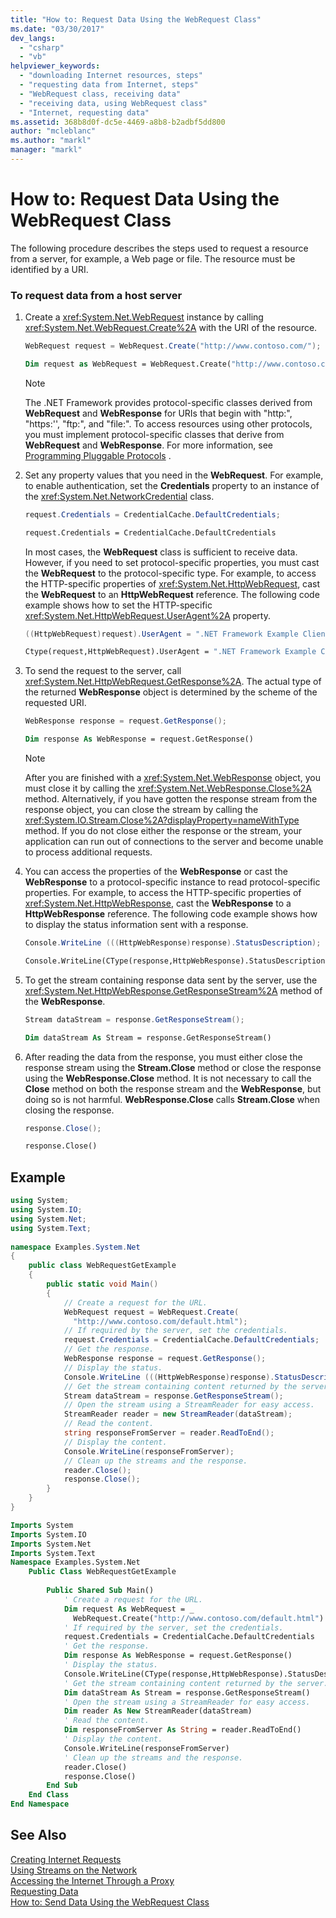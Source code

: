 ```yaml
---
title: "How to: Request Data Using the WebRequest Class"
ms.date: "03/30/2017"
dev_langs: 
  - "csharp"
  - "vb"
helpviewer_keywords: 
  - "downloading Internet resources, steps"
  - "requesting data from Internet, steps"
  - "WebRequest class, receiving data"
  - "receiving data, using WebRequest class"
  - "Internet, requesting data"
ms.assetid: 368b8d0f-dc5e-4469-a8b8-b2adbf5dd800
author: "mcleblanc"
ms.author: "markl"
manager: "markl"
---
```

# How to: Request Data Using the WebRequest Class
The following procedure describes the steps used to request a resource from a server, for example, a Web page or file. The resource must be identified by a URI.  
  
### To request data from a host server  
  
1.  Create a <xref:System.Net.WebRequest> instance by calling <xref:System.Net.WebRequest.Create%2A> with the URI of the resource.  
  
    ```csharp  
    WebRequest request = WebRequest.Create("http://www.contoso.com/");  
    ```  
  
    ```vb  
    Dim request as WebRequest = WebRequest.Create("http://www.contoso.com/")  
    ```  
  
    > [!NOTE]
    >  The .NET Framework provides protocol-specific classes derived from **WebRequest** and **WebResponse** for URIs that begin with "http:", "https:'', "ftp:", and "file:". To access resources using other protocols, you must implement protocol-specific classes that derive from **WebRequest** and **WebResponse**. For more information, see [Programming Pluggable Protocols](../../../docs/framework/network-programming/programming-pluggable-protocols.md) .  
  
2.  Set any property values that you need in the **WebRequest**. For example, to enable authentication, set the **Credentials** property to an instance of the <xref:System.Net.NetworkCredential> class.  
  
    ```csharp  
    request.Credentials = CredentialCache.DefaultCredentials;  
    ```  
  
    ```vb  
    request.Credentials = CredentialCache.DefaultCredentials  
    ```  
  
     In most cases, the **WebRequest** class is sufficient to receive data. However, if you need to set protocol-specific properties, you must cast the **WebRequest** to the protocol-specific type. For example, to access the HTTP-specific properties of <xref:System.Net.HttpWebRequest>, cast the **WebRequest** to an **HttpWebRequest** reference. The following code example shows how to set the HTTP-specific <xref:System.Net.HttpWebRequest.UserAgent%2A> property.  
  
    ```csharp  
    ((HttpWebRequest)request).UserAgent = ".NET Framework Example Client";  
    ```  
  
    ```vb  
    Ctype(request,HttpWebRequest).UserAgent = ".NET Framework Example Client"  
    ```  
  
3.  To send the request to the server, call <xref:System.Net.HttpWebRequest.GetResponse%2A>. The actual type of the returned **WebResponse** object is determined by the scheme of the requested URI.  
  
    ```csharp  
    WebResponse response = request.GetResponse();  
    ```  
  
    ```vb  
    Dim response As WebResponse = request.GetResponse()  
    ```  
  
    > [!NOTE]
    >  After you are finished with a <xref:System.Net.WebResponse> object, you must close it by calling the <xref:System.Net.WebResponse.Close%2A> method. Alternatively, if you have gotten the response stream from the response object, you can close the stream by calling the <xref:System.IO.Stream.Close%2A?displayProperty=nameWithType> method. If you do not close either the response or the stream, your application can run out of connections to the server and become unable to process additional requests.  
  
4.  You can access the properties of the **WebResponse** or cast the **WebResponse** to a protocol-specific instance to read protocol-specific properties. For example, to access the HTTP-specific properties of <xref:System.Net.HttpWebResponse>, cast the **WebResponse** to a **HttpWebResponse** reference. The following code example shows how to display the status information sent with a response.  
  
    ```csharp  
    Console.WriteLine (((HttpWebResponse)response).StatusDescription);  
    ```  
  
    ```vb  
    Console.WriteLine(CType(response,HttpWebResponse).StatusDescription)  
    ```  
  
5.  To get the stream containing response data sent by the server, use the <xref:System.Net.HttpWebResponse.GetResponseStream%2A> method of the **WebResponse**.  
  
    ```csharp  
    Stream dataStream = response.GetResponseStream();  
    ```  
  
    ```vb  
    Dim dataStream As Stream = response.GetResponseStream()  
    ```  
  
6.  After reading the data from the response, you must either close the response stream using the **Stream.Close** method or close the response using the **WebResponse.Close** method. It is not necessary to call the **Close** method on both the response stream and the **WebResponse**, but doing so is not harmful. **WebResponse.Close** calls **Stream.Close** when closing the response.  
  
    ```csharp  
    response.Close();  
    ```  
  
    ```vb  
    response.Close()  
    ```  
  
## Example  
  
```csharp  
using System;  
using System.IO;  
using System.Net;  
using System.Text;  
  
namespace Examples.System.Net  
{  
    public class WebRequestGetExample  
    {  
        public static void Main()  
        {  
            // Create a request for the URL.   
            WebRequest request = WebRequest.Create(  
              "http://www.contoso.com/default.html");  
            // If required by the server, set the credentials.  
            request.Credentials = CredentialCache.DefaultCredentials;  
            // Get the response.  
            WebResponse response = request.GetResponse();  
            // Display the status.  
            Console.WriteLine (((HttpWebResponse)response).StatusDescription);  
            // Get the stream containing content returned by the server.  
            Stream dataStream = response.GetResponseStream();  
            // Open the stream using a StreamReader for easy access.  
            StreamReader reader = new StreamReader(dataStream);  
            // Read the content.  
            string responseFromServer = reader.ReadToEnd();  
            // Display the content.  
            Console.WriteLine(responseFromServer);  
            // Clean up the streams and the response.  
            reader.Close();  
            response.Close();  
        }  
    }  
}  
```  
  
```vb  
Imports System  
Imports System.IO  
Imports System.Net  
Imports System.Text  
Namespace Examples.System.Net  
    Public Class WebRequestGetExample  
  
        Public Shared Sub Main()  
            ' Create a request for the URL.   
            Dim request As WebRequest = _  
              WebRequest.Create("http://www.contoso.com/default.html")  
            ' If required by the server, set the credentials.  
            request.Credentials = CredentialCache.DefaultCredentials  
            ' Get the response.  
            Dim response As WebResponse = request.GetResponse()  
            ' Display the status.  
            Console.WriteLine(CType(response,HttpWebResponse).StatusDescription)  
            ' Get the stream containing content returned by the server.  
            Dim dataStream As Stream = response.GetResponseStream()  
            ' Open the stream using a StreamReader for easy access.  
            Dim reader As New StreamReader(dataStream)  
            ' Read the content.  
            Dim responseFromServer As String = reader.ReadToEnd()  
            ' Display the content.  
            Console.WriteLine(responseFromServer)  
            ' Clean up the streams and the response.  
            reader.Close()  
            response.Close()  
        End Sub   
    End Class   
End Namespace  
```  
  
## See Also  
 [Creating Internet Requests](../../../docs/framework/network-programming/creating-internet-requests.md)  
 [Using Streams on the Network](../../../docs/framework/network-programming/using-streams-on-the-network.md)  
 [Accessing the Internet Through a Proxy](../../../docs/framework/network-programming/accessing-the-internet-through-a-proxy.md)  
 [Requesting Data](../../../docs/framework/network-programming/requesting-data.md)  
 [How to: Send Data Using the WebRequest Class](../../../docs/framework/network-programming/how-to-send-data-using-the-webrequest-class.md)
